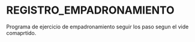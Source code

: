 # REGISTRO_EMPADRONAMIENTO
Programa de ejercicio de empadronamiento 
seguir los paso segun el vide comaprtido. 
